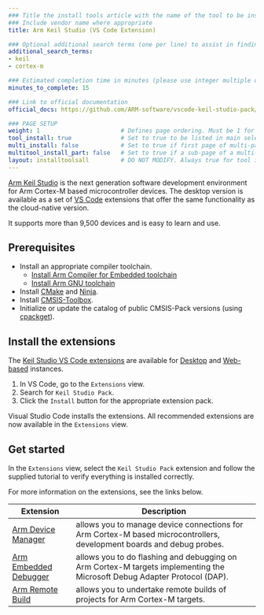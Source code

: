 ```yaml
---
### Title the install tools article with the name of the tool to be installed
### Include vendor name where appropriate
title: Arm Keil Studio (VS Code Extension)

### Optional additional search terms (one per line) to assist in finding the article
additional_search_terms:
- keil
- cortex-m

### Estimated completion time in minutes (please use integer multiple of 5)
minutes_to_complete: 15

### Link to official documentation
official_docs: https://github.com/ARM-software/vscode-keil-studio-pack/blob/main/extension-pack-web/README.md

### PAGE SETUP
weight: 1                       # Defines page ordering. Must be 1 for first (or only) page.
tool_install: true              # Set to true to be listed in main selection page, else false
multi_install: false            # Set to true if first page of multi-page article, else false
multitool_install_part: false   # Set to true if a sub-page of a multi-page article, else false
layout: installtoolsall         # DO NOT MODIFY. Always true for tool install articles
---
```

[Arm Keil Studio](https://keil.arm.com/) is the next generation software development environment for Arm Cortex-M based microcontroller devices. The desktop version is available as a set of [VS Code](https://code.visualstudio.com/) extensions that offer the same functionality as the cloud-native version.

It supports more than 9,500 devices and is easy to learn and use.

## Prerequisites

- Install an appropriate compiler toolchain.
    * [Install Arm Compiler for Embedded toolchain](/install-tools/armclang/)
    * [Install Arm GNU toolchain](/install-tools/gcc/#Arm-GNU)
- Install [CMake](https://cmake.org/) and [Ninja](https://ninja-build.org/).
- Install [CMSIS-Toolbox](https://github.com/Open-CMSIS-Pack/cmsis-toolbox/releases).
- Initialize or update the catalog of public CMSIS-Pack versions (using [cpackget](https://github.com/Open-CMSIS-Pack/cpackget)). 


## Install the extensions

The [Keil Studio VS Code extensions](https://github.com/ARM-software/vscode-keil-studio-pack/blob/main/extension-pack-web/README.md) are available for [Desktop](https://marketplace.visualstudio.com/items?itemName=Arm.keil-studio-pack) and [Web-based](https://marketplace.visualstudio.com/items?itemName=Arm.keil-studio-pack-web) instances.

1. In VS Code, go to the `Extensions` view.
2. Search for `Keil Studio Pack`.
3. Click the `Install` button for the appropriate extension pack.

Visual Studio Code installs the extensions. All recommended extensions are now available in the `Extensions` view.

## Get started

In the `Extensions` view, select the `Keil Studio Pack` extension and follow the supplied tutorial to verify everything is installed correctly.

For more information on the extensions, see the links below.

| Extension | Description |
|-----------|-------------|
| [Arm Device Manager](https://github.com/ARM-software/vscode-device-manager/blob/main/README.md) | allows you to manage device connections for Arm Cortex-M based microcontrollers, development boards and debug probes.|
| [Arm Embedded Debugger](https://github.com/ARM-software/vscode-embedded-debug/blob/main/README.md) | allows you to do flashing and debugging on Arm Cortex-M targets implementing the Microsoft Debug Adapter Protocol (DAP). |
| [Arm Remote Build](https://github.com/ARM-software/vscode-cmsis-csolution/blob/main/README.md) | allows you to undertake remote builds of projects for Arm Cortex-M targets. |
